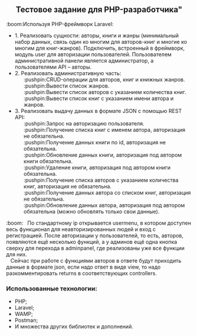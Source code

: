 <h2 align = 'center'>Тестовое задание для PHP-разработчика"</h2>
:boom:Используя PHP-фреймворк Laravel:
<div> 
<ul>
<li>1. Реализовать сущности: авторы, книги и жанры (минимальный набор данных, связь один ко многим для авторов-книг и многие ко многим для книг-жанров). Подключить, встроенный в фреймворк, модуль user для авторизации пользователей. Пользователем административной панели является администратор, а пользователями API – авторы.</li>
 
<li>2. Реализовать административную часть:
 <ol>:pushpin:CRUD-операции для авторов, книг и книжных жанров.</ol>
 <ol>:pushpin:Вывести список жанров.</ol>
 <ol>:pushpin:Вывести список авторов с указанием количества книг.</ol>
 <ol>:pushpin:Вывести список книг с указанием имени автора и жанров.</ol>
 </li>
<li>3. Реализовать выдачу данных в формате JSON с помощью REST API:
<ol>:pushpin:Запрос на авторизацию пользователя.</ol>
<ol>:pushpin:Получение списка книг с именем автора, авторизация не обязательна.</ol>
<ol>:pushpin:Получение данных книги по id, авторизация не обязательна.</ol>
<ol>:pushpin:Обновление данных книги, авторизация под автором книги обязательна.</ol>
<ol>:pushpin:Удаление книги, авторизация под автором книги обязательна.</ol>
<ol>:pushpin:Получение списка авторов с указанием количества книг, авторизация не обязательна.</ol>
<ol>:pushpin:Получение данных автора со списком книг, авторизация не обязательна.</ol>
<ol>:pushpin:Обновление данных автора, авторизация под  автором обязательна (можно обновлять только свои данные).</ol>
</li>
</ul>
</div> 
<div> 
:boom:&nbsp&nbsp&nbspПо стандартному ip открывается usermenu, в котором доступен весь функционал для неавторизированных людей и вход с регистрацией. После авторизации у пользователей, то есть, авторов, появляются ещё несколько функций, а у админов ещё одна кнопка сверху для перехода в adminpanel, где реализованы уже все функции для них. <br>
&nbsp&nbsp&nbspСейчас при работе с функциями авторов в ответе будут приходить данные в формате json, если надо ответ в виде view, то надо разкомментировать returns в coответствующих controllers.
</div> 
<h3>Использованные технологии:</h3>
<div> 
<ul>
<li>PHP;</li>
<li>Laravel;</li>
<li>WAMP;</li>
<li>Postman;</li>
<li>И множества других библиотек и дополнений.</li>
</ul>
</div> 
